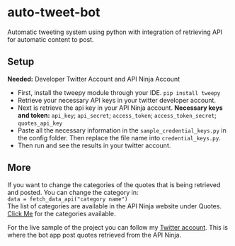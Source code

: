 # auto-tweet-bot
Automatic tweeting system using python with integration of retrieving API for automatic content to post.

## Setup 
**Needed:** Developer Twitter Account and API Ninja Account 
- First, install the tweepy module through your IDE. `pip install tweepy`
- Retrieve your necessary API keys in your twitter developer account.
- Next is retrieve the api key in your API Ninja account.
**Necessary keys and token:** `api_key`; `api_secret`; `access_token`; `access_token_secret`; `quotes_api_key`
- Paste all the necessary information in the `sample_credential_keys.py` in the config folder. Then replace the file name into `credential_keys.py`.
- Then run and see the results in your twitter account. 

## More
If you want to change the categories of the quotes that is being retrieved and posted. You can change the category in: \
`data = fetch_data_api("category name")` \
The list of categories are available in the API Ninja website under Quotes. [Click Me](https://api-ninjas.com/api/quotes) for the categories available.

For the live sample of the project you can follow my [Twitter account](https://twitter.com/dailyquotesapi). This is where
the bot app post quotes retrieved from the API Ninja.
